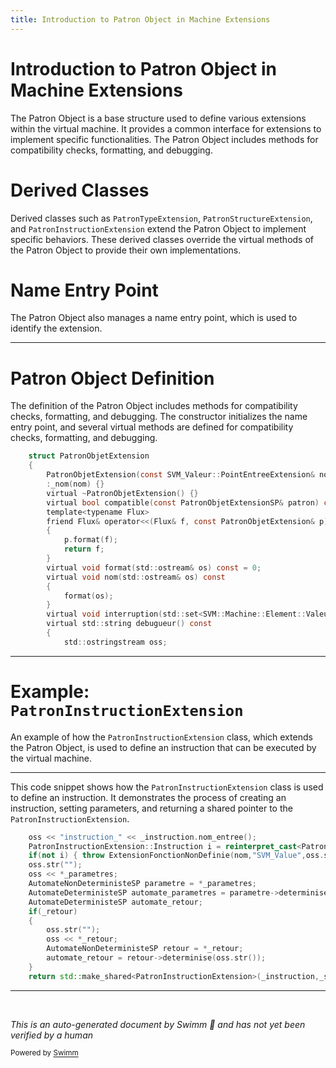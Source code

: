 ```yaml
---
title: Introduction to Patron Object in Machine Extensions
---
```

# Introduction to Patron Object in Machine Extensions

The Patron Object is a base structure used to define various extensions within the virtual machine. It provides a common interface for extensions to implement specific functionalities. The Patron Object includes methods for compatibility checks, formatting, and debugging.

# Derived Classes

Derived classes such as <SwmToken path="src/machine/extensions/patron_objet_extension.h" pos="62:3:3" line-data="	DECL_SHARED_PTR(PatronTypeExtension);">`PatronTypeExtension`</SwmToken>, <SwmToken path="src/machine/extensions/patron_objet_extension.h" pos="94:3:3" line-data="	DECL_SHARED_PTR(PatronStructureExtension);">`PatronStructureExtension`</SwmToken>, and <SwmToken path="src/machine/extensions/description.cpp" pos="309:1:1" line-data="	PatronInstructionExtension::Instruction i = reinterpret_cast&lt;PatronInstructionExtension::Instruction&gt;(::dlsym(fichier,oss.str().c_str()));">`PatronInstructionExtension`</SwmToken> extend the Patron Object to implement specific behaviors. These derived classes override the virtual methods of the Patron Object to provide their own implementations.

# Name Entry Point

The Patron Object also manages a name entry point, which is used to identify the extension.

<SwmSnippet path="/src/machine/extensions/patron_objet_extension.h" line="35">

---

# Patron Object Definition

The definition of the Patron Object includes methods for compatibility checks, formatting, and debugging. The constructor initializes the name entry point, and several virtual methods are defined for compatibility checks, formatting, and debugging.

```c
	struct PatronObjetExtension
	{
		PatronObjetExtension(const SVM_Valeur::PointEntreeExtension& nom)
		:_nom(nom) {}
		virtual ~PatronObjetExtension() {}
		virtual bool compatible(const PatronObjetExtensionSP& patron) const = 0;
		template<typename Flux>
		friend Flux& operator<<(Flux& f, const PatronObjetExtension& p)
		{
			p.format(f);
			return f;
		}
		virtual void format(std::ostream& os) const = 0;
		virtual void nom(std::ostream& os) const
		{
			format(os);
		}
		virtual void interruption(std::set<SVM::Machine::Element::Valeur::Interruption>& i) const {};
		virtual std::string debugueur() const
		{
			std::ostringstream oss;
```

---

</SwmSnippet>

# Example: <SwmToken path="src/machine/extensions/description.cpp" pos="309:1:1" line-data="	PatronInstructionExtension::Instruction i = reinterpret_cast&lt;PatronInstructionExtension::Instruction&gt;(::dlsym(fichier,oss.str().c_str()));">`PatronInstructionExtension`</SwmToken>

An example of how the <SwmToken path="src/machine/extensions/description.cpp" pos="309:1:1" line-data="	PatronInstructionExtension::Instruction i = reinterpret_cast&lt;PatronInstructionExtension::Instruction&gt;(::dlsym(fichier,oss.str().c_str()));">`PatronInstructionExtension`</SwmToken> class, which extends the Patron Object, is used to define an instruction that can be executed by the virtual machine.

<SwmSnippet path="/src/machine/extensions/description.cpp" line="308">

---

This code snippet shows how the <SwmToken path="src/machine/extensions/description.cpp" pos="309:1:1" line-data="	PatronInstructionExtension::Instruction i = reinterpret_cast&lt;PatronInstructionExtension::Instruction&gt;(::dlsym(fichier,oss.str().c_str()));">`PatronInstructionExtension`</SwmToken> class is used to define an instruction. It demonstrates the process of creating an instruction, setting parameters, and returning a shared pointer to the <SwmToken path="src/machine/extensions/description.cpp" pos="309:1:1" line-data="	PatronInstructionExtension::Instruction i = reinterpret_cast&lt;PatronInstructionExtension::Instruction&gt;(::dlsym(fichier,oss.str().c_str()));">`PatronInstructionExtension`</SwmToken>.

```c++
	oss << "instruction_" << _instruction.nom_entree();
	PatronInstructionExtension::Instruction i = reinterpret_cast<PatronInstructionExtension::Instruction>(::dlsym(fichier,oss.str().c_str()));
	if(not i) { throw ExtensionFonctionNonDefinie(nom,"SVM_Value",oss.str(),"const void *svm, const SVM_Size argc, SVM_Parameter argv[]"); }
	oss.str("");
	oss << *_parametres;
	AutomateNonDeterministeSP parametre = *_parametres;
	AutomateDeterministeSP automate_parametres = parametre->determinise(oss.str());
	AutomateDeterministeSP automate_retour;
	if(_retour)
	{
		oss.str("");
		oss << *_retour;
		AutomateNonDeterministeSP retour = *_retour;
		automate_retour = retour->determinise(oss.str());
	}
	return std::make_shared<PatronInstructionExtension>(_instruction,_systeme,_attente,_remplacement,i,automate_parametres,automate_retour);
```

---

</SwmSnippet>

&nbsp;

*This is an auto-generated document by Swimm 🌊 and has not yet been verified by a human*

<SwmMeta version="3.0.0" repo-id="Z2l0aHViJTNBJTNBc3ZtLTIuNy4yMDI0MTEwNyUzQSUzQVN3aW1tLURlbW8=" repo-name="svm-2.7.20241107"><sup>Powered by [Swimm](/)</sup></SwmMeta>
